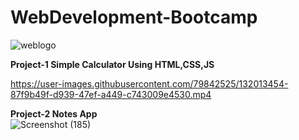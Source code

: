 # WebDevelopment-Bootcamp
![weblogo](https://user-images.githubusercontent.com/79842525/131225686-5f818107-7ab9-464a-893f-34962cbdbc7c.jpg)  

 **Project-1 Simple Calculator Using HTML,CSS,JS**  
  
  https://user-images.githubusercontent.com/79842525/132013454-87f9b49f-d939-47ef-a449-c743009e4530.mp4
   
   **Project-2 Notes App**  
   ![Screenshot (185)](https://user-images.githubusercontent.com/79842525/133474478-92565f05-28ff-48ef-918c-e23d1377c643.png)



